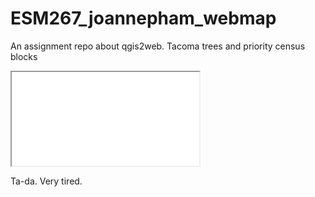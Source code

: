 # ESM267_joannepham_webmap

An assignment repo about qgis2web. Tacoma trees and priority census blocks

<iframe src="morning-try/index.html"></iframe>

Ta-da. Very tired.

